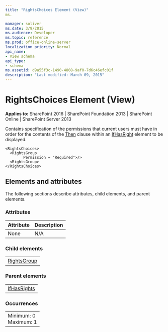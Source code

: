 ```yaml
---
title: "RightsChoices Element (View)"
ms.

manager: soliver
ms.date: 3/9/2015
ms.audience: Developer
ms.topic: reference
ms.prod: office-online-server
localization_priority: Normal
api_name:
- View schema
api_type:
- schema
ms.assetid: d9a55f3c-1490-4808-9af0-7d6c46efc01f
description: "Last modified: March 09, 2015"
---
```


# RightsChoices Element (View)

 
  
 **Applies to:** SharePoint 2016 | SharePoint Foundation 2013 | SharePoint Online | SharePoint Server 2013
  
Contains specification of the permissions that current users must have in order for the contents of the [Then](then-element-view.md) clause within an [IfHasRight](ifhasrights-element-view.md) element to be displayed. 
  
```
<RightsChoices>
  <RightsGroup
        Permission = "Required">/>
  <RightsGroup>
</RightsChoices>
```

## Elements and attributes

The following sections describe attributes, child elements, and parent elements.

### Attributes

|**Attribute**|**Description**|
|:-----|:-----|
|None  <br/> |N/A  <br/> |
   
### Child elements

||
|:-----|
|[RightsGroup](rightsgroup-element-view.md)|
   
### Parent elements

||
|:-----|
|[IfHasRights](ifhasrights-element-view.md)|
   
### Occurrences

||
|:-----|
|Minimum: 0  <br/> Maximum: 1  <br/> |
   

